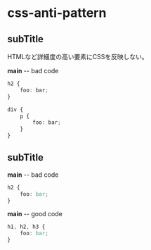 # css-anti-pattern

## subTitle

HTMLなど詳細度の高い要素にCSSを反映しない。

**main** -- bad code

``` SCSS
h2 {
    foo: bar;
}

div {
    p {
        foo: bar;
    }
}
```
## subTitle

**main** -- bad code

``` CSS
h2 {
    foo: bar;
}
```

**main** -- good code

``` CSS
h1, h2, h3 {
    foo: bar;
}
```